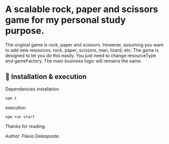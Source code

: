 # A scalable rock, paper and scissors game for my personal study purpose.

The original game is rock, paper and scissors. However, assuming you want to add new resources: rock, paper, scissors, man, lizard, etc. The game is designed to let you do this easily. You just need to change resourceType and gameFactory. The main business logic will remains the same.

## 🔧 Installation & execution

Dependencies installation
```
npm i
```
execution
```
npm run start
```

Thanks for reading.

Author: Flávio Delesposte.
